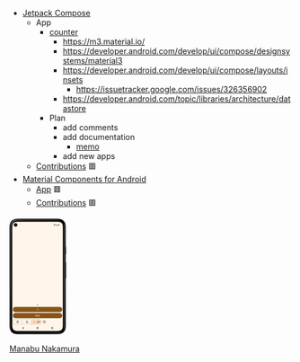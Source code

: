 - [Jetpack Compose](https://developer.android.com/compose)
  - App
    - [counter](counter)
      - https://m3.material.io/
      - https://developer.android.com/develop/ui/compose/designsystems/material3
      - https://developer.android.com/develop/ui/compose/layouts/insets
        - https://issuetracker.google.com/issues/326356902
      - https://developer.android.com/topic/libraries/architecture/datastore
    - Plan
      - add comments
      - add documentation
        - [memo](docs/memo.md)
      - add new apps
  - [Contributions](https://github.com/android/compose-samples/issues?q=author%3Amanabu-nakamura) 🟥
- [Material Components for Android](https://github.com/material-components/material-components-android/)
  - [App](https://github.com/manabu-nakamura/app) 🟥
  - [Contributions](https://github.com/material-components/material-components-android/issues?q=author%3Amanabu-nakamura) 🟥

<img src="docs/s1.png" width="20%">

[Manabu Nakamura](https://github.com/manabu-nakamura)